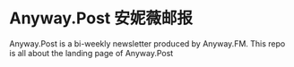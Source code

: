# Anyway.Post 安妮薇邮报
Anyway.Post is a bi-weekly newsletter produced by Anyway.FM. This repo is all about the landing page of Anyway.Post
